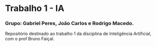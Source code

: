 # Trabalho 1 - IA

### Grupo: Gabriel Peres, João Carlos e Rodrigo Macedo.
Repositório destinado ao trabalho 1 da disciplina de Inteligência Artificial, com o prof Bruno Faiçal.
